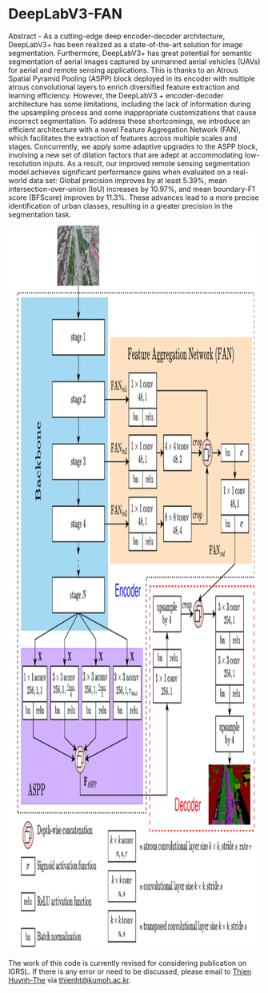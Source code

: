 # DeepLabV3-FAN
Abstract - As a cutting-edge deep encoder-decoder architecture, DeepLabV3+ has been realized as a state-of-the-art solution for image segmentation. Furthermore, DeepLabV3+ has great potential for semantic segmentation of aerial images captured by unmanned aerial vehicles (UAVs) for aerial and remote sensing applications. This is thanks to an Atrous Spatial Pyramid Pooling (ASPP) block deployed in its encoder with multiple atrous convolutional layers to enrich diversified feature extraction and learning efficiency. However, the DeepLabV3 + encoder-decoder architecture has some limitations, including the lack of information during the upsampling process and some inappropriate customizations that cause incorrect segmentation. To address these shortcomings, we introduce an efficient architecture with a novel Feature Aggregation Network (FAN), which facilitates the extraction of features across multiple scales and stages. Concurrently, we apply some adaptive upgrades to the ASPP block, involving a new set of dilation factors that are adept at accommodating low-resolution inputs.
As a result, our improved remote sensing segmentation model achieves significant performance gains when evaluated on a real-world data set: Global precision improves by at least $5.39\%$, mean intersection-over-union (IoU) increases by $10.97\%$, and mean boundary-F1 score (BFScore) improves by $11.3\%$.
These advances lead to a more precise identification of urban classes, resulting in a greater precision in the segmentation task.

<img src="https://github.com/ThienHuynhThe/DeepLabV3-FAN/blob/main/deeplabv3%2BFAN.png" height="1450px" width="1630px" >

The work of this code is currently revised for considering publication on IGRSL.
If there is any error or need to be discussed, please email to [Thien Huynh-The](https://sites.google.com/site/thienhuynhthe/home) via thienht@kumoh.ac.kr.
